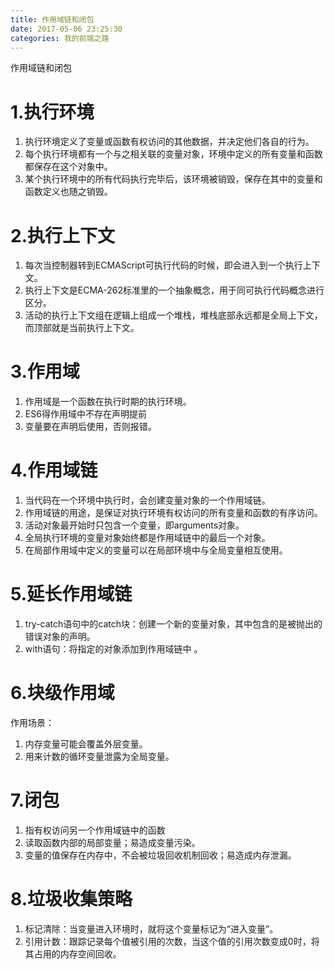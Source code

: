 ```yaml
---
title: 作用域链和闭包
date: 2017-05-06 23:25:30
categories: 我的前端之路
---
```

作用域链和闭包
<!--more-->
# 1.执行环境
1. 执行环境定义了变量或函数有权访问的其他数据，并决定他们各自的行为。
2. 每个执行环境都有一个与之相关联的变量对象，环境中定义的所有变量和函数都保存在这个对象中。
3. 某个执行环境中的所有代码执行完毕后，该环境被销毁，保存在其中的变量和函数定义也随之销毁。

# 2.执行上下文
1. 每次当控制器转到ECMAScript可执行代码的时候，即会进入到一个执行上下文。
2. 执行上下文是ECMA-262标准里的一个抽象概念，用于同可执行代码概念进行区分。
3. 活动的执行上下文组在逻辑上组成一个堆栈，堆栈底部永远都是全局上下文，而顶部就是当前执行上下文。

# 3.作用域
1. 作用域是一个函数在执行时期的执行环境。
2. ES6得作用域中不存在声明提前
3. 变量要在声明后使用，否则报错。

# 4.作用域链
1. 当代码在一个环境中执行时，会创建变量对象的一个作用域链。
2. 作用域链的用途，是保证对执行环境有权访问的所有变量和函数的有序访问。
3. 活动对象最开始时只包含一个变量，即arguments对象。
4. 全局执行环境的变量对象始终都是作用域链中的最后一个对象。
5. 在局部作用域中定义的变量可以在局部环境中与全局变量相互使用。

# 5.延长作用域链
1. try-catch语句中的catch块：创建一个新的变量对象，其中包含的是被抛出的错误对象的声明。
2. with语句：将指定的对象添加到作用域链中 。

# 6.块级作用域
作用场景：
1. 内存变量可能会覆盖外层变量。
2. 用来计数的循环变量泄露为全局变量。

# 7.闭包
1. 指有权访问另一个作用域链中的函数
2. 读取函数内部的局部变量；易造成变量污染。
3. 变量的值保存在内存中，不会被垃圾回收机制回收；易造成内存泄漏。

# 8.垃圾收集策略
1. 标记清除：当变量进入环境时，就将这个变量标记为“进入变量”。
2. 引用计数：跟踪记录每个值被引用的次数，当这个值的引用次数变成0时，将其占用的内存空间回收。